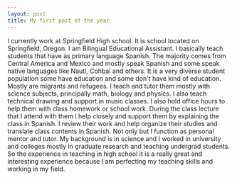 ```yaml
---
layout: post
title: My first post of the year
---
```



I currently work at Springfield High school. It is school located on Springfield, Oregon.
I am Bilingual Educational Assistant. I basically teach students that have as primary language Spanish. The majority comes from Central America and Mexico and mostly speak Spanish and some speak native languages like Nautl, Cohbal and others.  It is a very diverse student population some have education and some don't have kind of education.
Mostly are migrants and refugees.
I teach and tutor them mostly with science subjects, principally math, biology and physics. I also teach technical drawing and support in music classes. I also hold office hours to help them with class homework or school work.
During the class lecture that I attend with them I help closely and support them by explaining the class in Spanish. I review their work and help organize their studies and translate class contents in Spanish. Not only but I function as personal mentor and tutor.
My background is in science and I worked in university and colleges mostly in graduate research and teaching undergrad students. So the experience in teaching in high school it is a really great and interesting experience because I am perfecting my teaching skills and working in my field.
